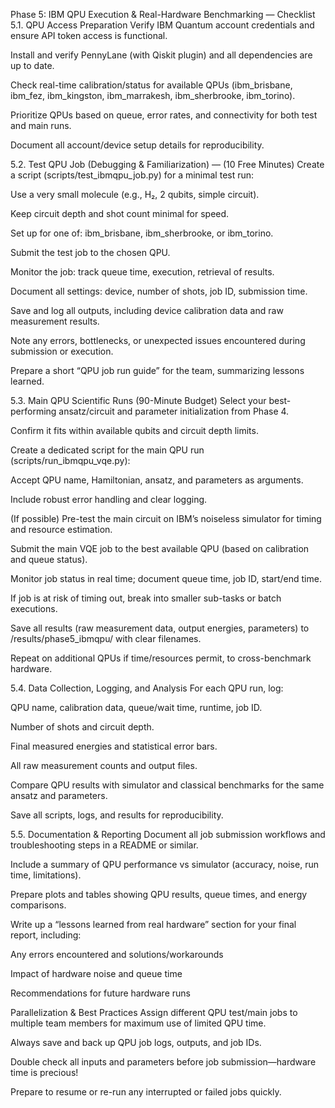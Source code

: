 Phase 5: IBM QPU Execution & Real-Hardware Benchmarking — Checklist
5.1. QPU Access Preparation
 Verify IBM Quantum account credentials and ensure API token access is functional.

 Install and verify PennyLane (with Qiskit plugin) and all dependencies are up to date.

 Check real-time calibration/status for available QPUs (ibm_brisbane, ibm_fez, ibm_kingston, ibm_marrakesh, ibm_sherbrooke, ibm_torino).

 Prioritize QPUs based on queue, error rates, and connectivity for both test and main runs.

 Document all account/device setup details for reproducibility.

5.2. Test QPU Job (Debugging & Familiarization) — (10 Free Minutes)
 Create a script (scripts/test_ibmqpu_job.py) for a minimal test run:

Use a very small molecule (e.g., H₂, 2 qubits, simple circuit).

Keep circuit depth and shot count minimal for speed.

Set up for one of: ibm_brisbane, ibm_sherbrooke, or ibm_torino.

 Submit the test job to the chosen QPU.

 Monitor the job: track queue time, execution, retrieval of results.

 Document all settings: device, number of shots, job ID, submission time.

 Save and log all outputs, including device calibration data and raw measurement results.

 Note any errors, bottlenecks, or unexpected issues encountered during submission or execution.

 Prepare a short “QPU job run guide” for the team, summarizing lessons learned.

5.3. Main QPU Scientific Runs (90-Minute Budget)
 Select your best-performing ansatz/circuit and parameter initialization from Phase 4.

Confirm it fits within available qubits and circuit depth limits.

 Create a dedicated script for the main QPU run (scripts/run_ibmqpu_vqe.py):

Accept QPU name, Hamiltonian, ansatz, and parameters as arguments.

Include robust error handling and clear logging.

 (If possible) Pre-test the main circuit on IBM’s noiseless simulator for timing and resource estimation.

 Submit the main VQE job to the best available QPU (based on calibration and queue status).

 Monitor job status in real time; document queue time, job ID, start/end time.

 If job is at risk of timing out, break into smaller sub-tasks or batch executions.

 Save all results (raw measurement data, output energies, parameters) to /results/phase5_ibmqpu/ with clear filenames.

 Repeat on additional QPUs if time/resources permit, to cross-benchmark hardware.

5.4. Data Collection, Logging, and Analysis
 For each QPU run, log:

QPU name, calibration data, queue/wait time, runtime, job ID.

Number of shots and circuit depth.

Final measured energies and statistical error bars.

All raw measurement counts and output files.

 Compare QPU results with simulator and classical benchmarks for the same ansatz and parameters.

 Save all scripts, logs, and results for reproducibility.

5.5. Documentation & Reporting
 Document all job submission workflows and troubleshooting steps in a README or similar.

 Include a summary of QPU performance vs simulator (accuracy, noise, run time, limitations).

 Prepare plots and tables showing QPU results, queue times, and energy comparisons.

 Write up a “lessons learned from real hardware” section for your final report, including:

Any errors encountered and solutions/workarounds

Impact of hardware noise and queue time

Recommendations for future hardware runs

Parallelization & Best Practices
Assign different QPU test/main jobs to multiple team members for maximum use of limited QPU time.

Always save and back up QPU job logs, outputs, and job IDs.

Double check all inputs and parameters before job submission—hardware time is precious!

Prepare to resume or re-run any interrupted or failed jobs quickly.
